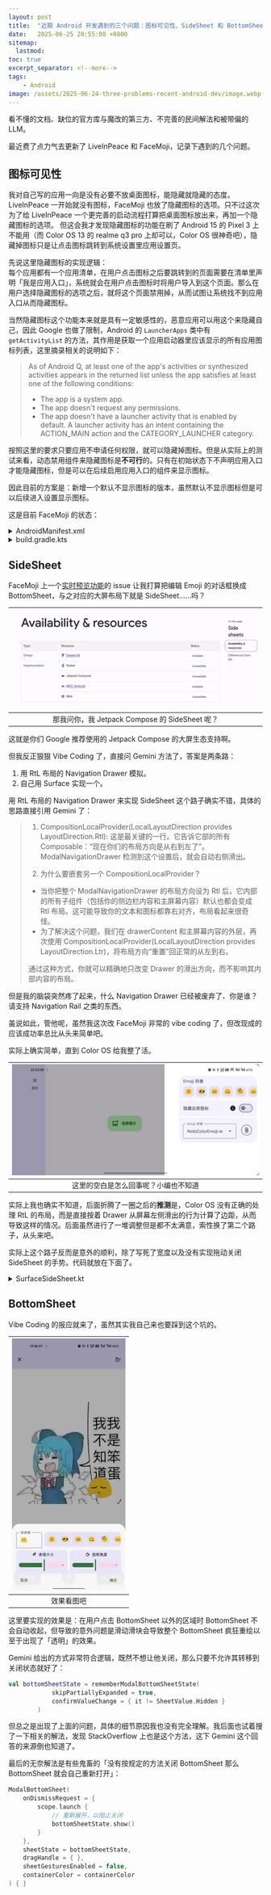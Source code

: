 ```yaml
---
layout: post
title:  "近期 Android 开发遇到的三个问题：图标可见性、SideSheet 和 BottomSheet"
date:   2025-06-25 20:55:00 +0800
sitemap:
  lastmod: 
toc: true
excerpt_separator: <!--more-->
tags:
    - Android
image: /assets/2025-06-24-three-problems-recent-android-dev/image.webp
---
```

看不懂的文档、缺位的官方库与魔改的第三方、不完善的民间解法和被带偏的 LLM。
<!--more-->

最近费了点力气去更新了 LiveInPeace 和 FaceMoji，记录下遇到的几个问题。

## 图标可见性

我对自己写的应用一向是没有必要不放桌面图标，能隐藏就隐藏的态度。LiveInPeace 一开始就没有图标，FaceMoji 也放了隐藏图标的选项。只不过这次为了给 LiveInPeace 一个更完善的启动流程打算把桌面图标放出来，再加一个隐藏图标的选项。
但这会我才发现隐藏图标的功能在刷了 Android 15 的 Pixel 3 上不能用（而 Color OS 13 的 realme q3 pro 上却可以，Color OS 很神奇吧），隐藏掉图标只是让点击图标跳转到系统设置里应用设置页。  

先说这里隐藏图标的实现逻辑：  
每个应用都有一个应用清单，在用户点击图标之后要跳转到的页面需要在清单里声明「我是应用入口」，系统就会在用户点击图标时将用户导入到这个页面。那么在用户选择隐藏图标的选项之后，就将这个页面禁用掉，从而试图让系统找不到应用入口从而隐藏图标。  

当然隐藏图标这个功能本来就是具有一定敏感性的，恶意应用可以用这个来隐藏自己，因此 Google 也做了限制，Android 的 `LauncherApps` 类中有 `getActivityList` 的方法，其作用是获取一个应用启动器里应该显示的所有应用图标列表，这里摘录相关的说明如下：  

> As of Android Q, at least one of the app's activities or synthesized activities appears in the returned list unless the app satisfies at least one of the following conditions:  
> 
> - The app is a system app.  
> - The app doesn't request any permissions.  
> - The app doesn't have a launcher activity that is enabled by default. A launcher activity has an intent containing the ACTION_MAIN action and the CATEGORY_LAUNCHER category.  

按照这里的要求只要应用不申请任何权限，就可以隐藏掉图标。但是从实际上的测试来看，动态禁用组件来隐藏图标是**不可行**的。只有在初始状态下不声明应用入口才能隐藏图标，但是可以在后续启用应用入口的组件来显示图标。  

因此目前的方案是：新增一个默认不显示图标的版本，虽然默认不显示图标但是可以后续进入设置显示图标。  

这是目前 FaceMoji 的状态：

<details>
<summary markdown="span"> AndroidManifest.xml </summary>

```xml
<activity
    android:name=".MainActivity"
    android:exported="true"
    android:theme="@style/Theme.EmojiFace">
    <intent-filter>
        <action android:name="android.intent.action.SEND" />
        <category android:name="android.intent.category.DEFAULT" />
        <data android:mimeType="image/*" />
    </intent-filter>
</activity>
<activity-alias
    android:name=".MainActivityAlias"
    android:exported="true"
    android:label="@string/app_name"
    android:enabled="${mainActivityEnabled}"
    android:theme="@style/Theme.EmojiFace"
    android:targetActivity=".MainActivity">
    <intent-filter>
        <action android:name="android.intent.action.MAIN" />
        <category android:name="android.intent.category.LAUNCHER" />
    </intent-filter>
</activity-alias>
```

</details>

<details>
<summary markdown="span"> build.gradle.kts </summary>

```kotlin
flavorDimensions("icon")
productFlavors {
    create("default") {
        dimension = "icon"
        manifestPlaceholders["mainActivityEnabled"] = "true"
        buildConfigField("boolean", "ICON_ENABLED", "true")
    }
    create("icon-disabled") {
        dimension = "icon"
        manifestPlaceholders["mainActivityEnabled"] = "false"
        buildConfigField("boolean", "ICON_ENABLED", "false")
    }
}
```

</details>

## SideSheet

FaceMoji 上一个[实时预览功能](https://github.com/Steve-Mr/EmojiFace/issues/14)的 issue 让我打算把编辑 Emoji 的对话框换成 BottomSheet，与之对应的大屏布局下就是 SideSheet……吗？  

|![alt text](/assets/2025-06-24-three-problems-recent-android-dev/image.webp)|
|:--:|
|那我问你，我 Jetpack Compose 的 SideSheet 呢？|

这就是你们 Google 推荐使用的 Jetpack Compose 的大屏生态支持啊。  

但我反正狠狠 Vibe Coding 了，直接问 Gemini 方法了，答案是两条路：  

1. 用 RtL 布局的 Navigation Drawer 模拟。
2. 自己用 Surface 实现一个。

用 RtL 布局的 Navigation Drawer 来实现 SideSheet 这个路子确实不错，具体的思路直接引用 Gemini 了：  

> 1. CompositionLocalProvider(LocalLayoutDirection provides LayoutDirection.Rtl): 这是最关键的一行。它告诉它部的所有 Composable：“现在你们的布局方向是从右到左了”。ModalNavigationDrawer 检测到这个设置后，就会自动右侧滑出。
> 
> 2. 为什么要嵌套另一个 CompositionLocalProvider？
> - 当你把整个 ModalNavigationDrawer 的布局方向设为 Rtl 后，它内部的所有子组件（包括你的侧边栏内容和主屏幕内容）默认也都会变成 Rtl 布局。这可能导致你的文本和图标都靠右对齐，布局看起来很奇怪。
> - 为了解决这个问题，我们在 drawerContent 和主屏幕内容的外层，再次使用 CompositionLocalProvider(LocalLayoutDirection provides LayoutDirection.Ltr)，将布局方向“重置”回正常的从左到右。
> 
> 通过这种方式，你就可以精确地只改变 Drawer 的滑出方向，而不影响其内部内容的布局。

但是我的脑袋突然疼了起来，什么 Navigation Drawer 已经被废弃了、你是谁？请支持 Navigation Rail 之类的东西。  

虽说如此，管他呢，虽然我这次改 FaceMoji 非常的 vibe coding 了，但改现成的应该成功率总比从头来简单吧。  

实际上确实简单，直到 Color OS 给我整了活。  

|![alt text](/assets/2025-06-24-three-problems-recent-android-dev/Screenshot_2025-06-24-22-53-08-20_05bb2a206153740e9151ba3f4ad650d4.webp)|
|:--:|
|这里的空白是怎么回事呢？小编也不知道|

实际上我也确实不知道，后面折腾了一圈之后的**推测**是，Color OS 没有正确的处理 RtL 的布局，而是直接按着 Drawer 从屏幕左侧滑出的行为计算了边距，从而导致这样的情况。后面虽然进行了一堆调整但是都不太满意，索性换了第二个路子，从头来吧。  

实际上这个路子反而是意外的顺利，除了写死了宽度以及没有实现拖动关闭 SideSheet 的手势。代码就放在下面了。  

<details>
<summary markdown="span"> SurfaceSideSheet.kt </summary>

```kotlin
@Composable
fun SurfaceSideSheet(
    showSheet: Boolean,
    onDismissSheet: () -> Unit,
    isModal: Boolean = true,
    sheetContainerColor: Color = MaterialTheme.colorScheme.surface,
    sheetContent: @Composable ColumnScope.() -> Unit,
    content: @Composable () -> Unit
) {
    // 状态来驱动动画
    var animationState by remember { mutableStateOf(showSheet) }
    LaunchedEffect(showSheet) {
        animationState = showSheet
    }

    Box(modifier = Modifier.fillMaxSize()) {
        // 1. 主屏幕内容
        content()

        // 2. 遮罩层 (Scrim)
        val scrimColor by animateColorAsState(
            targetValue = if (animationState) Color.Black.copy(alpha = 0.32f) else Color.Transparent,
            animationSpec = tween(),
            label = "scrimColor"
        )

        if (scrimColor != Color.Transparent) {
            Box(
                modifier = Modifier
                    .fillMaxSize()
                    .background(scrimColor)
                    // 仅在 isModal 为 true 时，才允许通过点击关闭
                    .then(if (isModal) {
                        Modifier.pointerInput(Unit) {
                            detectTapGestures { onDismissSheet() }
                        }
                    } else {
                        Modifier
                    })
            )
        }


        // 3. 抽屉面板内容
        val density = LocalDensity.current
        val sheetWidth = 320.dp

        val offset by animateIntOffsetAsState(
            targetValue = if (animationState) {
                IntOffset.Zero
            } else {
                IntOffset(with(density) { sheetWidth.toPx() }.toInt(), 0)
            },
            animationSpec = spring(stiffness = Spring.StiffnessMedium),
            label = "sheetOffset"
        )

        Surface(
            modifier = Modifier
                .fillMaxHeight()
                .width(sheetWidth)
                .align(Alignment.CenterEnd)
                .offset { offset },
            color = sheetContainerColor
        ) {
            Column(
                modifier = Modifier.fillMaxSize()
            ) {
                sheetContent()
            }
        }
    }
}
```

</details>

## BottomSheet

Vibe Coding 的报应就来了，虽然其实我自己来也要踩到这个坑的。  

|![alt text](/assets/2025-06-24-three-problems-recent-android-dev/bottomerror.webp)|
|:--:|
|效果看图吧|

这里要实现的效果是：在用户点击 BottomSheet 以外的区域时 BottomSheet 不会自动收起，但导致的意外问题是滑动滑块会导致整个 BottomSheet 疯狂重绘以至于出现了「透明」的效果。  

Gemini 给出的方式非常符合逻辑，既然不想让他关闭，那么只要不允许其转移到关闭状态就好了：  

```kotlin
val bottomSheetState = rememberModalBottomSheetState( 
            skipPartiallyExpanded = true,
            confirmValueChange = { it != SheetValue.Hidden }
        )
```

但总之是出现了上面的问题，具体的细节原因我也没有完全理解。我后面也试着搜了一下相关的解法，发现 StackOverflow 上也是这个方法，这下 Gemini 这个回答的来源倒也知道了。  

最后的无奈解法是有些鬼畜的「没有按规定的方法关闭 BottomSheet 那么 BottomSheet 就会自己重新打开」：  

```kotlin
ModalBottomSheet(
    onDismissRequest = {
        scope.launch {
            // 重新展开，以阻止关闭
            bottomSheetState.show()
        }
    },
    sheetState = bottomSheetState,
    dragHandle = { },
    sheetGesturesEnabled = false,
    containerColor = containerColor
) { }
```



